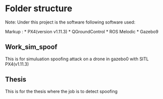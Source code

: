 
# Folder structure
Note: Under this project is the software following software used:

Markup : * PX4(version v1.11.3)
         * QGroundControl
         * ROS Melodic
         * Gazebo9

## Work_sim_spoof
This is for simuluation spoofing attack on a drone in gazebo0 with SITL PX4(v1.11.3)

## Thesis
This is for the thesis where the job is to detect spoofing

